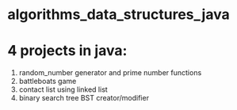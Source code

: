 # algorithms_data_structures_java

# 4 projects in java:
1. random_number generator and prime number functions
2. battleboats game
3. contact list using linked list
4. binary search tree BST creator/modifier
